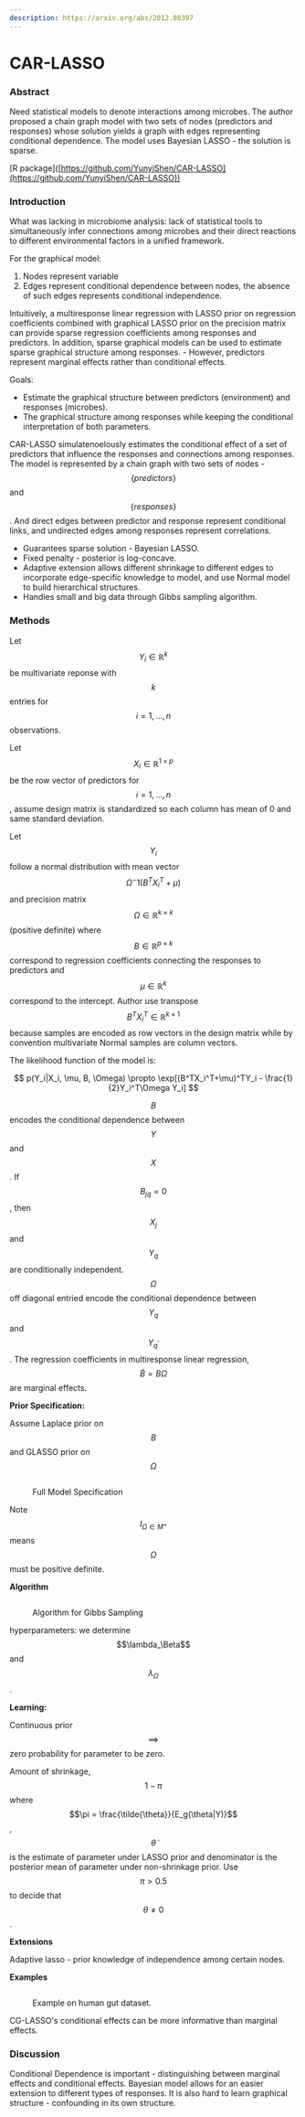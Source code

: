 ```yaml
---
description: https://arxiv.org/abs/2012.08397
---
```


# CAR-LASSO

### Abstract

Need statistical models to denote interactions among microbes. The author proposed a chain graph model with two sets of nodes (predictors and responses) whose solution yields a graph with edges representing conditional dependence. The model uses Bayesian LASSO - the solution is sparse.&#x20;

\[R package]\([https://github.com/YunyiShen/CAR-LASSO](https://github.com/YunyiShen/CAR-LASSO))



### Introduction

What was lacking in microbiome analysis: lack of statistical tools to simultaneously infer connections among microbes and their direct reactions to different environmental factors in a unified framework.&#x20;

For the graphical model:

1. Nodes represent variable
2. Edges represent conditional dependence between nodes, the absence of such edges represents conditional independence.

Intuitively, a multiresponse linear regression with LASSO prior on regression coefficients combined with graphical LASSO prior on the precision matrix can provide sparse regression coefficients among responses and predictors. In addition, sparse graphical models can be used to estimate sparse graphical structure among responses. - However, predictors represent marginal effects rather than conditional effects.

Goals:

* Estimate the graphical structure between predictors (environment) and responses (microbes).
* The graphical structure among responses while keeping the conditional interpretation of both parameters.

CAR-LASSO simulatenoelously estimates the conditional effect of a set of predictors that influence the responses and connections among responses. The model is represented by a chain graph with two sets of nodes - $$\{predictors\}$$ and $$\{responses\}$$. And direct edges between predictor and response represent conditional links, and undirected edges among responses represent correlations.

* Guarantees sparse solution - Bayesian LASSO.
* Fixed penalty - posterior is log-concave.
* Adaptive extension allows different shrinkage to different edges to incorporate edge-specific knowledge to model, and use Normal model to build hierarchical structures.
* Handles small and big data through Gibbs sampling algorithm.&#x20;

### Methods

Let $$Y_i \in \mathbb{R}^k$$ be multivariate reponse with $$k$$ entries for $$i = 1, \dots , n$$ observations.&#x20;

Let $$X_i \in \mathbb{R}^{1 \times p}$$ be the row vector of predictors for $$i = 1, \dots , n$$, assume design matrix is standardized so each column has mean of 0 and same standard deviation.

Let $$Y_i$$ follow a normal distribution with mean vector $$\Omega^-1(B^TX_i^T + \mu)$$ and precision matrix $$\Omega \in \mathbb{R}^{k \times k}$$ (positive definite) where $$B \in \mathbb{R}^{p \times k}$$ correspond to regression coefficients connecting the responses to predictors and $$\mu \in \mathbb{R}^k$$ correspond to the intercept.  Author use transpose $$B^TX_i^T \in \mathbb{R}^{k \times 1}$$ because samples are encoded as row vectors in the design matrix while by convention multivariate Normal samples are column vectors.

The likelihood function of the model is:

$$
p(Y_i|X_i, \mu, B, \Omega) \propto \exp[(B^TX_i^T+\mu)^TY_i - \frac{1}{2}Y_i^T\Omega Y_i]
$$

$$B$$ encodes the conditional dependence between $$Y$$ and $$X$$. If $$B_{jq} = 0$$, then $$X_j$$ and $$Y_q$$ are conditionally independent. $$\Omega$$ off diagonal entried encode the conditional dependence between $$Y_q$$ and $$Y_{q^\prime}$$.  The regression coefficients in multiresponse linear regression, $$\tilde{B} = B\Omega$$ are marginal effects.

**Prior Specification:**

Assume Laplace prior on $$B$$ and GLASSO prior on $$\Omega$$

<figure><img src="../../.gitbook/assets/image (1) (1) (2).png" alt=""><figcaption><p>Full Model Specification</p></figcaption></figure>

Note $$I_{\Omega \in M^+}$$ means $$\Omega$$ must be positive definite.

**Algorithm**

<figure><img src="../../.gitbook/assets/image (2) (1) (1) (1) (1) (1) (1) (1) (1) (1) (1).png" alt=""><figcaption><p>Algorithm for Gibbs Sampling</p></figcaption></figure>

hyperparameters: we determine $$\lambda_\Beta$$ and $$\lambda_\Omega$$.

**Learning:**

Continuous prior $$\implies$$zero probability for parameter to be zero.

Amount of shrinkage, $$1 - \pi$$ where $$\pi = \frac{\tilde{\theta}}{E_g(\theta|Y)}$$ , $$\tilde{\theta}$$ is the estimate of parameter under LASSO prior and denominator is the posterior mean of parameter under non-shrinkage prior. Use $$\pi > 0.5$$ to decide that $$\theta \neq 0$$.

**Extensions**

Adaptive lasso - prior knowledge of independence among certain nodes.

**Examples**

<figure><img src="../../.gitbook/assets/image (3) (1) (1) (1) (1) (1) (1) (1).png" alt=""><figcaption><p>Example on human gut dataset.</p></figcaption></figure>

CG-LASSO's conditional effects can be more informative than marginal effects.

### Discussion

Conditional Dependence is important - distinguishing between marginal effects and conditional effects. Bayesian model allows for an easier extension to different types of responses. It is also hard to learn graphical structure - confounding in its own structure.

